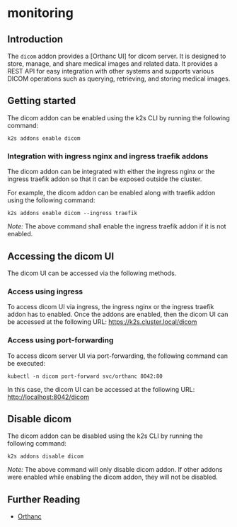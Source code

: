 <!--
SPDX-FileCopyrightText: © 2023 Siemens Healthcare GmbH

SPDX-License-Identifier: MIT
-->

# monitoring

## Introduction

The `dicom` addon provides a [Orthanc UI] for dicom server. It is designed to store, manage, and share medical images and related data. It provides a REST API for easy integration with other systems and supports various DICOM operations such as querying, retrieving, and storing medical images. 

## Getting started

The dicom addon can be enabled using the k2s CLI by running the following command:

```
k2s addons enable dicom
```

### Integration with ingress nginx and ingress traefik addons

The dicom addon can be integrated with either the ingress nginx or the ingress traefik addon so that it can be exposed outside the cluster.

For example, the dicom addon can be enabled along with traefik addon using the following command:

```
k2s addons enable dicom --ingress traefik
```

_Note:_ The above command shall enable the ingress traefik addon if it is not enabled.

## Accessing the dicom UI

The dicom UI can be accessed via the following methods.

### Access using ingress

To access dicom UI via ingress, the ingress nginx or the ingress traefik addon has to enabled.
Once the addons are enabled, then the dicom UI can be accessed at the following URL: <https://k2s.cluster.local/dicom>

### Access using port-forwarding

To access dicom server UI via port-forwarding, the following command can be executed:

```
kubectl -n dicom port-forward svc/orthanc 8042:80
```

In this case, the dicom UI can be accessed at the following URL: <http://localhost:8042/dicom>

## Disable dicom

The dicom addon can be disabled using the k2s CLI by running the following command:

```
k2s addons disable dicom
```

_Note:_ The above command will only disable dicom addon. If other addons were enabled while enabling the dicom addon, they will not be disabled.

## Further Reading

- [Orthanc](https://www.orthanc-server.com/)
